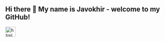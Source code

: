 ## Hi there 👋 My name is Javokhir  - welcome to my GitHub!

<!--
**EAGLEMadaminov/EAGLEMadaminov** is a ✨ _special_ ✨ repository because its `README.md` (this file) appears on your GitHub profile.

Here are some ideas to get you started:

- 🔭 I’m currently working on ...
- 🌱 I’m currently learning ...
- 👯 I’m looking to collaborate on ...
- 🤔 I’m looking for help with ...
- 💬 Ask me about ...
- 📫 How to reach me: ...
- 😄 Pronouns: ...
- ⚡ Fun fact: ...
-->

<img widtg="32" height="32"  src="https://cdn-icons-png.flaticon.com/512/5968/5968267.png" alt="html image"/>

